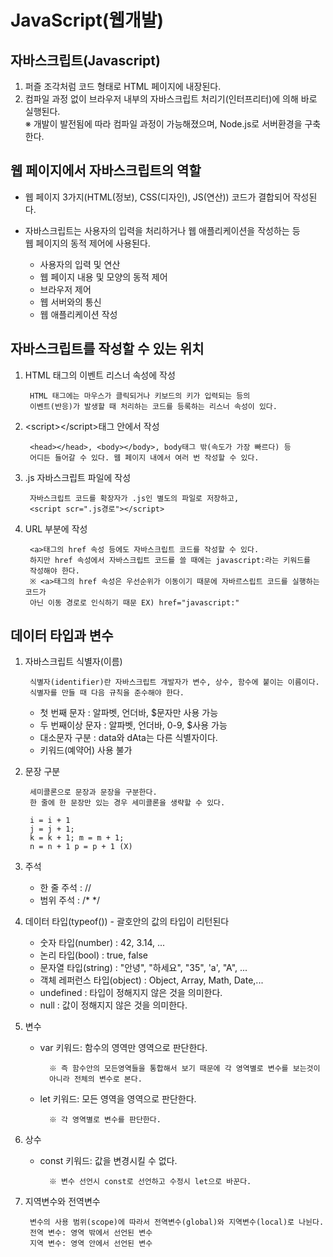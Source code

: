 # JavaScript(웹개발)

## 자바스크립트(Javascript)
1. 퍼즐 조각처럼 코드 형태로 HTML 페이지에 내장된다.
2. 컴파일 과정 없이 브라우저 내부의 자바스크립트 처리기(인터프리터)에 의해 바로 실행된다.  
※ 개발이 발전됨에 따라 컴파일 과정이 가능해졌으며, Node.js로 서버환경을 구축한다.

## 웹 페이지에서 자바스크립트의 역할
- 웹 페이지 3가지(HTML(정보), CSS(디자인), JS(연산)) 코드가 결합되어 작성된다.
- 자바스크립트는 사용자의 입력을 처리하거나 웹 애플리케이션을 작성하는 등  
웹 페이지의 동적 제어에 사용된다.

	- 사용자의 입력 및 연산
	- 웹 페이지 내용 및 모양의 동적 제어
	- 브라우저 제어
	- 웹 서버와의 통신
	- 웹 애플리케이션 작성

## 자바스크립트를 작성할 수 있는 위치
1. HTML 태그의 이벤트 리스너 속성에 작성

        HTML 태그에는 마우스가 클릭되거나 키보드의 키가 입력되는 등의  
        이벤트(반응)가 발생할 때 처리하는 코드를 등록하는 리스너 속성이 있다.

2. \<script>\</script>태그 안에서 작성

        <head></head>, <body></body>, body태그 밖(속도가 가장 빠르다) 등  
        어디든 들어갈 수 있다. 웹 페이지 내에서 여러 번 작성할 수 있다.

3. .js 자바스크립트 파일에 작성

        자바스크립트 코드를 확장자가 .js인 별도의 파일로 저장하고,
        <script scr=".js경로"></script>

4. URL 부분에 작성

        <a>태그의 href 속성 등에도 자바스크립트 코드를 작성할 수 있다.
        하지만 href 속성에서 자바스크립트 코드를 쓸 때에는 javascript:라는 키워드를
        작성해야 한다.
        ※ <a>태그의 href 속성은 우선순위가 이동이기 때문에 자바르스립트 코드를 실행하는 코드가
        아닌 이동 경로로 인식하기 때문 EX) href="javascript:"

## 데이터 타입과 변수
1. 자바스크립트 식별자(이름)

        식별자(identifier)란 자바스크립트 개발자가 변수, 상수, 함수에 붙이는 이름이다.
        식별자를 만들 때 다음 규칙을 준수해야 한다.

    - 첫 번째 문자 : 알파벳, 언더바, $문자만 사용 가능
    - 두 번째이상 문자 : 알파벳, 언더바, 0-9, $사용 가능
    - 대소문자 구분 : data와 dAta는 다른 식별자이다.
    - 키워드(예약어) 사용 불가


2. 문장 구분

        세미콜론으로 문장과 문장을 구분한다.
        한 줄에 한 문장만 있는 경우 세미콜론을 생략할 수 있다.

        i = i + 1
        j = j + 1;
        k = k + 1; m = m + 1;
        n = n + 1 p = p + 1 (X)

3. 주석
    - 한 줄 주석 : //
    - 범위 주석  : /* */


4. 데이터 타입(typeof()) - 괄호안의 값의 타입이 리턴된다
    - 숫자 타입(number) : 42, 3.14, ...
    - 논리 타입(bool) : true, false
    - 문자열 타입(string) : "안녕", "하세요", "35", 'a', "A", ...
    - 객체 레퍼런스 타입(object) : Object, Array, Math, Date,...
    - undefined : 타입이 정해지지 않은 것을 의미한다.
    - null : 값이 정해지지 않은 것을 의미한다.

5. 변수
    - var 키워드: 함수의 영역만 영역으로 판단한다.

            ※ 즉 함수안의 모든영역들을 통합해서 보기 때문에 각 영역별로 변수를 보는것이
            아니라 전체의 변수로 본다. 
    - let 키워드: 모든 영역을 영역으로 판단한다.  

            ※ 각 영역별로 변수를 판단한다.

6. 상수
    - const 키워드: 값을 변경시킬 수 없다.  

            ※ 변수 선언시 const로 선언하고 수정시 let으로 바꾼다.

7. 지역변수와 전역변수

        변수의 사용 범위(scope)에 따라서 전역변수(global)와 지역변수(local)로 나뉜다.
        전역 변수: 영역 밖에서 선언된 변수
        지역 변수: 영역 안에서 선언된 변수
